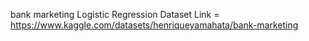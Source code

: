 bank marketing Logistic Regression Dataset Link = https://www.kaggle.com/datasets/henriqueyamahata/bank-marketing
